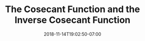 ---
title: 'The Cosecant Function and the Inverse Cosecant Function'
date: 2018-11-14T19:02:50-07:00
draft: false
weight: 6
extensions:
    - katex
---